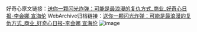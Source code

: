 好奇心原文链接：[送你一颗闪光炸弹：可能是最浪漫的复仇方式_商业_好奇心日报-李会娜 宣海伦](https://www.qdaily.com/articles/5326.html)
WebArchive归档链接：[送你一颗闪光炸弹：可能是最浪漫的复仇方式_商业_好奇心日报-李会娜 宣海伦](http://web.archive.org/web/20161023200211/http://www.qdaily.com:80/articles/5326.html)
![image](http://ww3.sinaimg.cn/large/007d5XDply1g3wgu7w5urj30u03dutsz)